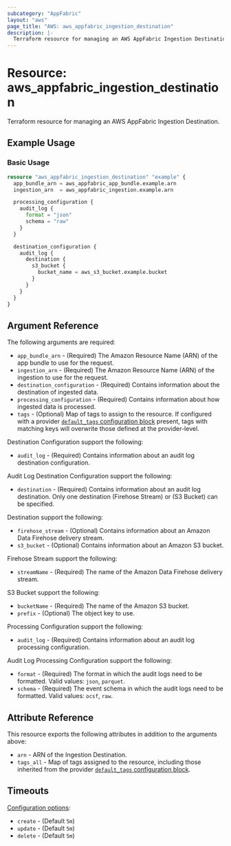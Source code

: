 ```yaml
---
subcategory: "AppFabric"
layout: "aws"
page_title: "AWS: aws_appfabric_ingestion_destination"
description: |-
  Terraform resource for managing an AWS AppFabric Ingestion Destination.
---
```


# Resource: aws_appfabric_ingestion_destination

Terraform resource for managing an AWS AppFabric Ingestion Destination.

## Example Usage

### Basic Usage

```terraform
resource "aws_appfabric_ingestion_destination" "example" {
  app_bundle_arn = aws_appfabric_app_bundle.example.arn
  ingestion_arn  = aws_appfabric_ingestion.example.arn

  processing_configuration {
    audit_log {
      format = "json"
      schema = "raw"
    }
  }

  destination_configuration {
    audit_log {
      destination {
        s3_bucket {
          bucket_name = aws_s3_bucket.example.bucket
        }
      }
    }
  }
}
```

## Argument Reference

The following arguments are required:

* `app_bundle_arn` - (Required) The Amazon Resource Name (ARN) of the app bundle to use for the request.
* `ingestion_arn` - (Required) The Amazon Resource Name (ARN) of the ingestion to use for the request.
* `destination_configuration` - (Required) Contains information about the destination of ingested data.
* `processing_configuration` - (Required) Contains information about how ingested data is processed.
* `tags` - (Optional) Map of tags to assign to the resource. If configured with a provider [`default_tags` configuration block](https://registry.terraform.io/providers/hashicorp/aws/latest/docs#default_tags-configuration-block) present, tags with matching keys will overwrite those defined at the provider-level.

Destination Configuration support the following:

* `audit_log` - (Required) Contains information about an audit log destination configuration.

Audit Log Destination Configuration support the following:

* `destination` - (Required) Contains information about an audit log destination. Only one destination (Firehose Stream) or (S3 Bucket) can be specified.

Destination support the following:

* `firehose_stream` - (Optional) Contains information about an Amazon Data Firehose delivery stream.
* `s3_bucket` - (Optional) Contains information about an Amazon S3 bucket.

Firehose Stream support the following:

* `streamName` - (Required) The name of the Amazon Data Firehose delivery stream.

S3 Bucket support the following:

* `bucketName` - (Required) The name of the Amazon S3 bucket.
* `prefix` - (Optional) The object key to use.

Processing Configuration support the following:

* `audit_log` - (Required) Contains information about an audit log processing configuration.

Audit Log Processing Configuration support the following:

* `format` - (Required) The format in which the audit logs need to be formatted. Valid values: `json`, `parquet`.
* `schema` - (Required) The event schema in which the audit logs need to be formatted. Valid values: `ocsf`, `raw`.

## Attribute Reference

This resource exports the following attributes in addition to the arguments above:

* `arn` - ARN of the Ingestion Destination.
* `tags_all` - Map of tags assigned to the resource, including those inherited from the provider [`default_tags` configuration block](https://registry.terraform.io/providers/hashicorp/aws/latest/docs#default_tags-configuration-block).

## Timeouts

[Configuration options](https://developer.hashicorp.com/terraform/language/resources/syntax#operation-timeouts):

* `create` - (Default `5m`)
* `update` - (Default `5m`)
* `delete` - (Default `5m`)

